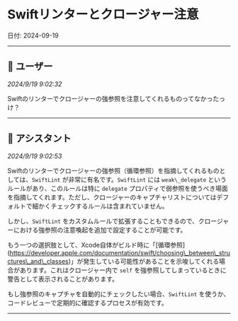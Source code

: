 # Swiftリンターとクロージャー注意

日付: 2024-09-19

---

## 👤 ユーザー
*2024/9/19 9:02:32*

Swiftのリンターでクロージャーの強参照を注意してくれるものってなかったっけ？

---

## 🤖 アシスタント
*2024/9/19 9:02:53*

Swiftのリンターでクロージャーの強参照（循環参照）を指摘してくれるものとしては、`SwiftLint` が非常に有名です。`SwiftLint` には `weak\_delegate` というルールがあり、このルールは特に `delegate` プロパティで弱参照を使うべき場面を指摘してくれます。ただし、クロージャーのキャプチャリストについてはデフォルトで細かくチェックするルールは含まれていません。

しかし、`SwiftLint` をカスタムルールで拡張することもできるので、クロージャーにおける強参照の注意喚起を追加で設定することが可能です。

もう一つの選択肢として、Xcode自体がビルド時に「\[循環参照\](https://developer.apple.com/documentation/swift/choosing\_between\_structures\_and\_classes)」が発生している可能性があることを示唆してくれる場合があります。これはクロージャー内で `self` を強参照してしまっているときに警告として表示されることがあります。

もし強参照のキャプチャを自動的にチェックしたい場合、`SwiftLint` を使うか、コードレビューで定期的に確認するプロセスが有効です。

---

